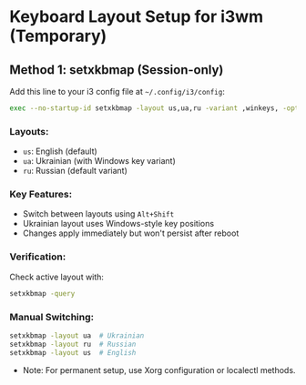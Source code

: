 
# Keyboard Layout Setup for i3wm (Temporary)

## Method 1: setxkbmap (Session-only)

Add this line to your i3 config file at `~/.config/i3/config`:

```bash
exec --no-startup-id setxkbmap -layout us,ua,ru -variant ,winkeys, -option grp:alt_shift_toggle
```

### Layouts:
- `us`: English (default)
- `ua`: Ukrainian (with Windows key variant)
- `ru`: Russian (default variant)

### Key Features:
- Switch between layouts using `Alt+Shift`
- Ukrainian layout uses Windows-style key positions
- Changes apply immediately but won't persist after reboot

### Verification:
Check active layout with:
```bash
setxkbmap -query
```

### Manual Switching:
```bash
setxkbmap -layout ua  # Ukrainian
setxkbmap -layout ru  # Russian
setxkbmap -layout us  # English
```

+ Note: For permanent setup, use Xorg configuration or localectl methods.
